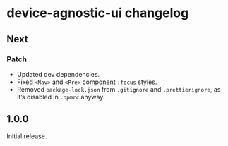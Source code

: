 # device-agnostic-ui changelog

## Next

### Patch

- Updated dev dependencies.
- Fixed `<Nav>` and `<Pre>` component `:focus` styles.
- Removed `package-lock.json` from `.gitignore` and `.prettierignore`, as it’s disabled in `.npmrc` anyway.

## 1.0.0

Initial release.
